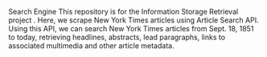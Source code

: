 Search Engine
This repository is for the Information Storage Retrieval project . Here, we scrape New York Times articles using Article Search API. Using this API, we can search New York Times articles from Sept. 18, 1851 to today, retrieving headlines, abstracts, lead paragraphs, links to associated multimedia and other article metadata.
